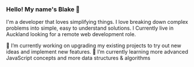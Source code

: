 ### Hello! My name's Blake 👋

I'm a developer that loves simplifying things. I love breaking down complex problems into simple, easy to understand solutions. I Currently live in Auckland looking for a remote web development role. 

🔭 I’m currently working on upgrading my existing projects to try out new ideas and implement new features.
🌱 I’m currently learning more advanced JavaScript concepts and more data structures & algorithms
